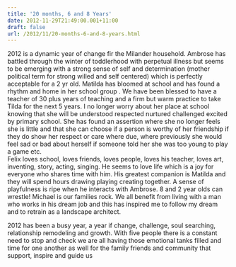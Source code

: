 ```yaml
---
title: '20 months, 6 and 8 Years'
date: 2012-11-29T21:49:00.001+11:00
draft: false
url: /2012/11/20-months-6-and-8-years.html
---
```


2012 is a dynamic year of change fir the Milander household. Ambrose has battled through the winter of toddlerhood with perpetual illness but seems to be emerging with a strong sense of self and determination (mother political term for strong willed and self centered) which is perfectly acceptable for a 2 yr old. Matilda has bloomed at school and has found a rhythm and home in her school group . We have been blessed to have a teacher of 30 plus years of teaching and a firm but warm practice to take Tilda for the next 5 years. I no longer worry about her place at school knowing that she will be understood respected nurtured challenged excited by primary school. She has found an assertion where she no longer feels she is little and that she can choose if a person is worthy of her friendship if they do show her respect or care where due, where previously she would feel sad or bad about herself if someone told her she was too young to play a game etc.  
Felix loves school, loves friends, loves people, loves his teacher, loves art, inventing, story, acting, singing. He seems to love life which is a joy for everyone who shares time with him. His greatest companion is Matilda and they will spend hours drawing playing creating together. A sense of playfulness is ripe when he interacts with Ambrose. 8 and 2 year olds can wrestle! Michael is our families rock. We all benefit from living with a man who works in his dream job and this has inspired me to follow my dream and to retrain as a landscape architect.  
  
2012 has been a busy year, a year if change, challenge, soul searching, relationship remodeling and growth. With five people there is a constant need to stop and check we are all having those emotional tanks filled and time for one another as well for the family friends and community that support, inspire and guide us